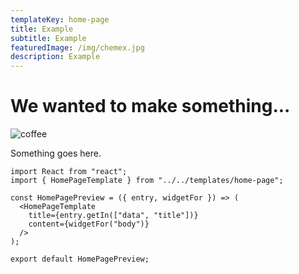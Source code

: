 ```yaml
---
templateKey: home-page
title: Example
subtitle: Example
featuredImage: /img/chemex.jpg
description: Example
---
```

# We wanted to make something...

![coffee](/img/chemex.jpg)

Something goes here.

```
import React from "react";
import { HomePageTemplate } from "../../templates/home-page";

const HomePagePreview = ({ entry, widgetFor }) => (
  <HomePageTemplate
    title={entry.getIn(["data", "title"])}
    content={widgetFor("body")}
  />
);

export default HomePagePreview;
```
